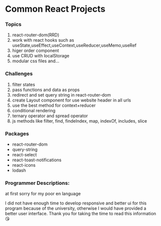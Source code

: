 # Common React Projects

### Topics

1. react-router-dom(RRD)
2. work with react hooks such as    useState,useEffect,useContext,useReducer,useMemo,useRef
3. higer order component
4. use CRUD with localStorage
5. modular css files
and...

### Challenges
1. filter states
2. pass functions and data as props
3. redirect and set query string in react-router-dom
4. create Layout component for use website header in all urls
5. use the best method for context+reducer
6. conditional rendering
7. ternary operator and spread operator
8. js methods like filter, find, findeIndex, map, indexOf, includes, slice

### Packages
- react-router-dom
- query-string
- react-select
- react-toast-notifications
- react-icons
- lodash

### Programmer Descriptions:
  at first sorry for my poor en language 
  
  I did not have enough time to develop responsive and better ui for this program because of the university, otherwise I would have provided a better user interface. Thank you for taking the time to read this information😘
